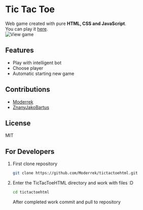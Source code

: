 # Tic Tac Toe

Web game created with pure **HTML, CSS and JavaScript**.  
You can play it [here](https://moderrek.github.io/tictactoehtml/).  
![View game](https://i.postimg.cc/Pr7Zs6Fs/image.png)

## Features

- Play with intelligent bot
- Choose player
- Automatic starting new game

## Contributions

- [Moderrek](https://github.com/Moderrek)
- [ZnanyJakoBartus](https://github.com/ZnanyJakoBartus)

## License

MIT

## For Developers

1. First clone repository
   ```bash
   git clone https://github.com/Moderrek/tictactoehtml.git
   ```
2. Enter the TicTacToeHTML directory and work with files :D
   ```bash
   cd tictactoehtml
   ```
   After completed work commit and pull to repository
